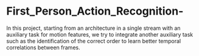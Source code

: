 # First_Person_Action_Recognition-
In this project, starting from an architecture in a single stream with an auxiliary task for motion features, we try to integrate another auxiliary task such as the identification of the correct order to learn better temporal correlations between frames.
